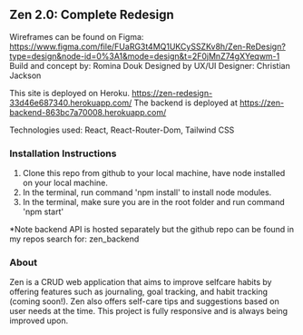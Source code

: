 ## Zen 2.0: Complete Redesign
Wireframes can be found on Figma: https://www.figma.com/file/FUaRG3t4MQ1UKCySSZKv8h/Zen-ReDesign?type=design&node-id=0%3A1&mode=design&t=2F0jMnZ74gXYeqwm-1
Build and concept by: Romina Douk
Designed by UX/UI Designer: Christian Jackson


This site is deployed on Heroku. https://zen-redesign-33d46e687340.herokuapp.com/
The backend is deployed at https://zen-backend-863bc7a70008.herokuapp.com/

Technologies used: React, React-Router-Dom, Tailwind CSS

### Installation Instructions
1. Clone this repo from github to your local machine, have node installed on your local machine. 
2. In the terminal, run command 'npm install' to install node modules.
3. In the terminal, make sure you are in the root folder and run command 'npm start'

*Note backend API is hosted separately but the github repo can be found in my repos search for: zen_backend

### About 
Zen is a CRUD web application that aims to improve selfcare habits by offering features such as journaling, goal tracking, and habit tracking (coming soon!). Zen also offers self-care tips and suggestions based on user needs at the time. This project is fully responsive and is always being improved upon.
